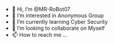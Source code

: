 - 👋 Hi, I’m @MR-RoBot07
- 👀 I’m interested in Anonymous Group
- 🌱 I’m currently learning Cyber Security
- 💞️ I’m looking to collaborate on Myself
- 📫 How to reach me ...

<!---
MR-RoBot07/MR-RoBot07 is a ✨ special ✨ repository because its `README.md` (this file) appears on your GitHub profile.
You can click the Preview link to take a look at your changes.
--->
